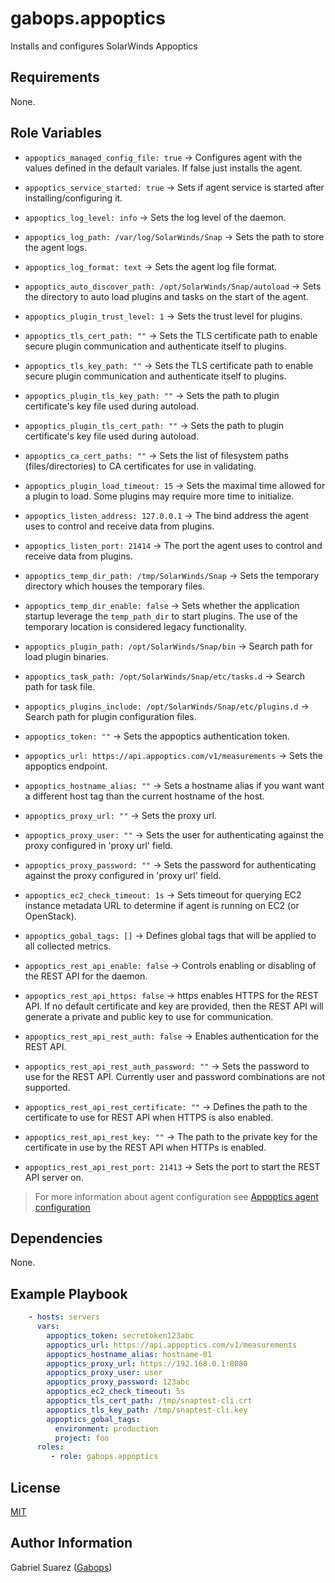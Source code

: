 gabops.appoptics
================

Installs and configures SolarWinds Appoptics

Requirements
------------

None.

Role Variables
--------------

- `appoptics_managed_config_file: true` -> Configures agent with the values defined in the default variales. If false just installs the agent.
- `appoptics_service_started: true` -> Sets if agent service is started after installing/configuring it.

- `appoptics_log_level: info` -> Sets the log level of the daemon.
- `appoptics_log_path: /var/log/SolarWinds/Snap` -> Sets the path to store the agent logs.
- `appoptics_log_format: text` -> Sets the agent log file format.

- `appoptics_auto_discover_path: /opt/SolarWinds/Snap/autoload` -> Sets the directory to auto load plugins and tasks on the start of the agent.
- `appoptics_plugin_trust_level: 1` -> Sets the trust level for plugins.

- `appoptics_tls_cert_path: ""` -> Sets the TLS certificate path to enable secure plugin communication and authenticate itself to plugins.
- `appoptics_tls_key_path: ""` -> Sets the TLS certificate path to enable secure plugin communication and authenticate itself to plugins.
- `appoptics_plugin_tls_key_path: ""` -> Sets the path to plugin certificate's key file used during autoload.
- `appoptics_plugin_tls_cert_path: ""` -> Sets the path to plugin certificate's key file used during autoload.
- `appoptics_ca_cert_paths: ""` -> Sets the list of filesystem paths (files/directories) to CA certificates for use in validating.

- `appoptics_plugin_load_timeout: 15` -> Sets the maximal time allowed for a plugin to load. Some plugins may require more time to initialize.
- `appoptics_listen_address: 127.0.0.1` -> The bind address the agent uses to control and receive data from plugins.
- `appoptics_listen_port: 21414` -> The port the agent uses to control and receive data from plugins.
- `appoptics_temp_dir_path: /tmp/SolarWinds/Snap` -> Sets the temporary directory which houses the temporary files.
- `appoptics_temp_dir_enable: false` -> Sets whether the application startup leverage the `temp_path_dir` to start plugins. The use of the temporary location is considered legacy functionality.
- `appoptics_plugin_path: /opt/SolarWinds/Snap/bin` -> Search path for load plugin binaries.
- `appoptics_task_path: /opt/SolarWinds/Snap/etc/tasks.d` -> Search path for task file.
- `appoptics_plugins_include: /opt/SolarWinds/Snap/etc/plugins.d` -> Search path for plugin configuration files.

- `appoptics_token: ""` -> Sets the appoptics authentication token.
- `appoptics_url: https://api.appoptics.com/v1/measurements` -> Sets the appoptics endpoint.
- `appoptics_hostname_alias: ""` -> Sets a hostname alias if you want want a different host tag than the current hostname of the host.
- `appoptics_proxy_url: ""` -> Sets the proxy url.
- `appoptics_proxy_user: ""` -> Sets the user for authenticating against the proxy configured in 'proxy url' field.
- `appoptics_proxy_password: ""` -> Sets the password for authenticating against the proxy configured in 'proxy url' field.
- `appoptics_ec2_check_timeout: 1s` -> Sets timeout for querying EC2 instance metadata URL to determine if agent is running on EC2 (or OpenStack).

- `appoptics_gobal_tags: []` -> Defines global tags that will be applied to all collected metrics.

- `appoptics_rest_api_enable: false` -> Controls enabling or disabling of the REST API for the daemon.
- `appoptics_rest_api_https: false` -> https enables HTTPS for the REST API. If no default certificate and key are provided, then the REST API will generate a private and public key to use for communication.
- `appoptics_rest_api_rest_auth: false` -> Enables authentication for the REST API.

- `appoptics_rest_api_rest_auth_password: ""` -> Sets the password to use for the REST API. Currently user and password combinations are not supported.
- `appoptics_rest_api_rest_certificate: ""` -> Defines the path to the certificate to use for REST API when HTTPS is also enabled.
- `appoptics_rest_api_rest_key: ""` -> The path to the private key for the certificate in use by the REST API when HTTPs is enabled.
- `appoptics_rest_api_rest_port: 21413` -> Sets the port to start the REST API server on.

> For more information about agent configuration see [Appoptics agent configuration](https://docs.appoptics.com/kb/host_infrastructure/host_agent/configuration/)

Dependencies
------------

None.

Example Playbook
----------------

```yaml
    - hosts: servers
      vars:
        appoptics_token: secretoken123abc
        appoptics_url: https://api.appoptics.com/v1/measurements
        appoptics_hostname_alias: hostname-01
        appoptics_proxy_url: https://192.168.0.1:8080
        appoptics_proxy_user: user
        appoptics_proxy_password: 123abc
        appoptics_ec2_check_timeout: 5s
        appoptics_tls_cert_path: /tmp/snaptest-cli.crt
        appoptics_tls_key_path: /tmp/snaptest-cli.key
        appoptics_gobal_tags:
          environment: production
          project: foo
      roles:
         - role: gabops.appoptics
```

License
-------

[MIT]((./LICENSE))

Author Information
------------------

Gabriel Suarez ([Gabops](https://github.com/gabops))
